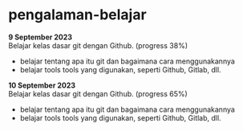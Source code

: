 # pengalaman-belajar

**9 September 2023**<br>
Belajar kelas dasar git dengan Github. (progress 38%)
* belajar tentang apa itu git dan bagaimana cara menggunakannya
* belajar tools tools yang digunakan, seperti Github, Gitlab, dll.

**10 September 2023**<br>
Belajar kelas dasar git dengan Github. (progress 65%)
* belajar tentang apa itu git dan bagaimana cara menggunakannya
* belajar tools tools yang digunakan, seperti Github, Gitlab, dll.

